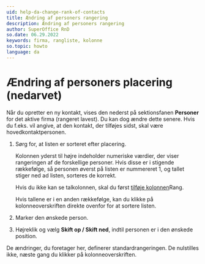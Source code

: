 ```yaml
---
uid: help-da-change-rank-of-contacts
title: Ændring af personers rangering
description: Ændring af personers rangering
author: SuperOffice RnD
so.date: 06.29.2022
keywords: firma, rangliste, kolonne
so.topic: howto
language: da
---
```


# Ændring af personers placering (nedarvet)

Når du opretter en ny kontakt, vises den nederst på sektionsfanen **Personer** for det aktive firma (rangeret lavest). Du kan dog ændre dette senere. Hvis du f.eks. vil angive, at den kontakt, der tilføjes sidst, skal være hovedkontaktpersonen.

1. Sørg for, at listen er sorteret efter placering.

    Kolonnen yderst til højre indeholder numeriske værdier, der viser rangeringen af de forskellige personer. Hvis disse er i stigende rækkefølge, så personen øverst på listen er nummereret 1, og tallet stiger ned ad listen, sorteres de korrekt.

    Hvis du ikke kan se talkolonnen, skal du først [tilføje kolonnen][1]Rang.

    Hvis tallene er i en anden rækkefølge, kan du klikke på kolonneoverskriften direkte ovenfor for at sortere listen.

2. Marker den ønskede person.
3. Højreklik og vælg **Skift op / Skift ned**, indtil personen er i den ønskede position.

De ændringer, du foretager her, definerer standardrangeringen. De nulstilles ikke, næste gang du klikker på kolonneoverskriften.

<!-- Referenced links -->
[1]: ../../learn/section-tabs/configure-columns.md

<!-- Referenced images -->